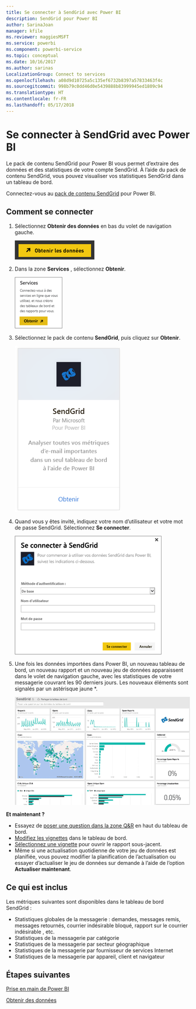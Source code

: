 ```yaml
---
title: Se connecter à SendGrid avec Power BI
description: SendGrid pour Power BI
author: SarinaJoan
manager: kfile
ms.reviewer: maggiesMSFT
ms.service: powerbi
ms.component: powerbi-service
ms.topic: conceptual
ms.date: 10/16/2017
ms.author: sarinas
LocalizationGroup: Connect to services
ms.openlocfilehash: a08d9d10725a5c135ef6732b8397a57833463f4c
ms.sourcegitcommit: 998b79c0dd46d0e5439888b83999945ed1809c94
ms.translationtype: HT
ms.contentlocale: fr-FR
ms.lasthandoff: 05/17/2018
---
```

# <a name="connect-to-sendgrid-with-power-bi"></a>Se connecter à SendGrid avec Power BI
Le pack de contenu SendGrid pour Power BI vous permet d’extraire des données et des statistiques de votre compte SendGrid. À l’aide du pack de contenu SendGrid, vous pouvez visualiser vos statistiques SendGrid dans un tableau de bord.

Connectez-vous au [pack de contenu SendGrid](https://app.powerbi.com/getdata/services/sendgrid) pour Power BI.

## <a name="how-to-connect"></a>Comment se connecter
1. Sélectionnez **Obtenir des données** en bas du volet de navigation gauche.
   
   ![](media/service-connect-to-sendgrid/pbi_getdata.png) 
2. Dans la zone **Services** , sélectionnez **Obtenir**.
   
   ![](media/service-connect-to-sendgrid/pbi_getservices.png) 
3. Sélectionnez le pack de contenu **SendGrid**, puis cliquez sur **Obtenir**.
   
   ![](media/service-connect-to-sendgrid/sendgrid.png) 
4. Quand vous y êtes invité, indiquez votre nom d’utilisateur et votre mot de passe SendGrid. Sélectionnez **Se connecter**.
   
   ![](media/service-connect-to-sendgrid/pbi_sendgridsignin.png)
5. Une fois les données importées dans Power BI, un nouveau tableau de bord, un nouveau rapport et un nouveau jeu de données apparaissent dans le volet de navigation gauche, avec les statistiques de votre messagerie couvrant les 90 derniers jours. Les nouveaux éléments sont signalés par un astérisque jaune \*.
   
   ![](media/service-connect-to-sendgrid/pbi_sendgriddash.png)

**Et maintenant ?**

* Essayez de [poser une question dans la zone Q&R](power-bi-q-and-a.md) en haut du tableau de bord.
* [Modifiez les vignettes](service-dashboard-edit-tile.md) dans le tableau de bord.
* [Sélectionnez une vignette](service-dashboard-tiles.md) pour ouvrir le rapport sous-jacent.
* Même si une actualisation quotidienne de votre jeu de données est planifiée, vous pouvez modifier la planification de l’actualisation ou essayer d’actualiser le jeu de données sur demande à l’aide de l’option **Actualiser maintenant**.

## <a name="whats-included"></a>Ce qui est inclus
Les métriques suivantes sont disponibles dans le tableau de bord SendGrid :

* Statistiques globales de la messagerie : demandes, messages remis, messages retournés, courrier indésirable bloqué, rapport sur le courrier indésirable , etc.
* Statistiques de la messagerie par catégorie
* Statistiques de la messagerie par secteur géographique
* Statistiques de la messagerie par fournisseur de services Internet
* Statistiques de la messagerie par appareil, client et navigateur

## <a name="next-steps"></a>Étapes suivantes
[Prise en main de Power BI](service-get-started.md)

[Obtenir des données](service-get-data.md)

